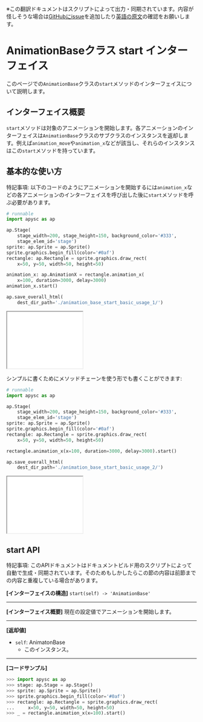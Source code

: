 <span class="inconspicuous-txt">※この翻訳ドキュメントはスクリプトによって出力・同期されています。内容が怪しそうな場合は<a href="https://github.com/simon-ritchie/apysc/issues" target="_blank">GitHubにissue</a>を追加したり[英語の原文](../en/animation_base_start.html)の確認をお願いします。</span>

# AnimationBaseクラス start インターフェイス

このページでの`AnimationBase`クラスの`start`メソッドのインターフェイスについて説明します。

## インターフェイス概要

`start`メソッドは対象のアニメーションを開始します。各アニメーションのインターフェイスは`AnimationBase`クラスのサブクラスのインスタンスを返却します。例えば`animation_move`や`animation_x`などが該当し、それらのインスタンスはこの`start`メソッドを持っています。

## 基本的な使い方

特記事項: 以下のコードのようにアニメーションを開始するには`animation_x`などの各アニメーションのインターフェイスを呼び出した後に`start`メソッドを呼ぶ必要があります。

```py
# runnable
import apysc as ap

ap.Stage(
    stage_width=200, stage_height=150, background_color='#333',
    stage_elem_id='stage')
sprite: ap.Sprite = ap.Sprite()
sprite.graphics.begin_fill(color='#0af')
rectangle: ap.Rectangle = sprite.graphics.draw_rect(
    x=50, y=50, width=50, height=50)

animation_x: ap.AnimationX = rectangle.animation_x(
    x=100, duration=3000, delay=3000)
animation_x.start()

ap.save_overall_html(
    dest_dir_path='./animation_base_start_basic_usage_1/')
```

<iframe src="static/animation_base_start_basic_usage_1/index.html" width="200" height="150"></iframe>

シンプルに書くためにメソッドチェーンを使う形でも書くことができます:

```py
# runnable
import apysc as ap

ap.Stage(
    stage_width=200, stage_height=150, background_color='#333',
    stage_elem_id='stage')
sprite: ap.Sprite = ap.Sprite()
sprite.graphics.begin_fill(color='#0af')
rectangle: ap.Rectangle = sprite.graphics.draw_rect(
    x=50, y=50, width=50, height=50)

rectangle.animation_x(x=100, duration=3000, delay=3000).start()

ap.save_overall_html(
    dest_dir_path='./animation_base_start_basic_usage_2/')
```

<iframe src="static/animation_base_start_basic_usage_2/index.html" width="200" height="150"></iframe>

## start API

<span class="inconspicuous-txt">特記事項: このAPIドキュメントはドキュメントビルド用のスクリプトによって自動で生成・同期されています。そのためもしかしたらこの節の内容は前節までの内容と重複している場合があります。</span>

**[インターフェイスの構造]** `start(self) -> 'AnimationBase'`<hr>

**[インターフェイス概要]** 現在の設定値でアニメーションを開始します。<hr>

**[返却値]**

- `self`: AnimatonBase
  - このインスタンス。

<hr>

**[コードサンプル]**

```py
>>> import apysc as ap
>>> stage: ap.Stage = ap.Stage()
>>> sprite: ap.Sprite = ap.Sprite()
>>> sprite.graphics.begin_fill(color='#0af')
>>> rectangle: ap.Rectangle = sprite.graphics.draw_rect(
...     x=50, y=50, width=50, height=50)
>>> _ = rectangle.animation_x(x=100).start()
```